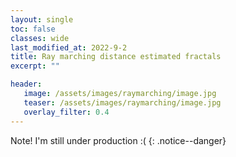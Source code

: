 ```yaml
---
layout: single
toc: false
classes: wide
last_modified_at: 2022-9-2
title: Ray marching distance estimated fractals
excerpt: ""

header:
   image: /assets/images/raymarching/image.jpg
   teaser: /assets/images/raymarching/image.jpg
   overlay_filter: 0.4
---
```


Note! I'm still under production :(
{: .notice--danger}
